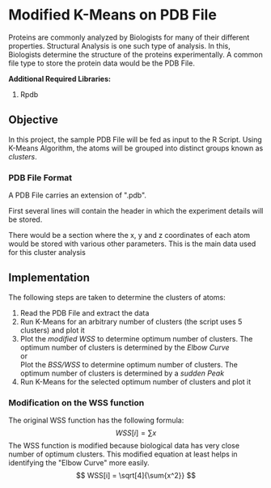 # Modified K-Means on PDB File 
Proteins are commonly analyzed by Biologists for many of their different properties. Structural Analysis is one such type of analysis. In this, Biologists determine the structure of the proteins experimentally. A common file type to store the protein data would be the PDB File. 

**Additional Required Libraries:** 

1. Rpdb

## Objective 

In this project, the sample PDB File will be fed as input to the R Script. Using K-Means Algorithm, the atoms will be grouped into distinct groups known as *clusters*. 

### PDB File Format 

A PDB File carries an extension of ".pdb". 

First several lines will contain the header in which the experiment details will be stored. 

There would be a section where the x, y and z coordinates of each atom would be stored with various other parameters. This is the main data used for this cluster analysis

## Implementation 

The following steps are taken to determine the clusters of atoms: 

1. Read the PDB File and extract the data 
2. Run K-Means for an arbitrary number of clusters (the script uses 5 clusters) and plot it 
3. Plot the *modified WSS* to determine optimum number of clusters. The optimum number of clusters is determined by the *Elbow Curve*<br/>or<br/>Plot the *BSS/WSS* to determine optimum number of clusters. The optimum number of clusters is determined by a *sudden Peak* 
4. Run K-Means for the selected optimum number of clusters and plot it

### Modification on the WSS function 

The original WSS function has the following formula: 
$$
WSS[i] = \sum{x}
$$
The WSS function is modified because biological data has very close number of optimum clusters. This modified equation at least helps in identifying the "Elbow Curve" more easily. 
$$
WSS[i] = \sqrt[4]{\sum{x^2}}
$$


